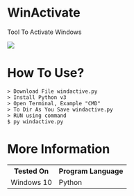 # WinActivate
Tool To Activate Windows

![](https://i.ibb.co/MBwZzn9/ss.jpg)

How To Use?
=

    > Download File windactive.py
    > Install Python v3
    > Open Terminal, Example "CMD"
    > To Dir As You Save windactive.py
    > RUN using command
    $ py windactive.py 

More Information
=

<table>
    <tr>
        <th>Tested On</th>
        <th>Program Language</th>
    </tr>
    <tr>
        <td>Windows 10</td>
        <td>Python</td>
    </tr>
</table>
